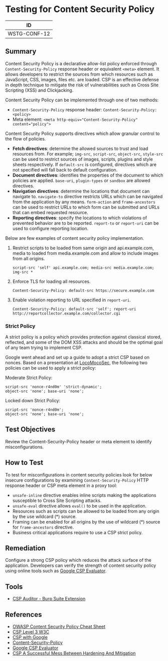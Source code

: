 # Testing for Content Security Policy

|ID          |
|------------|
|WSTG-CONF-12|

## Summary

Content Security Policy is a declarative allow-list policy enforced through `Content-Security-Policy` response header or equivalent `<meta>` element. It allows developers to restrict the sources from which resources such as JavaScript, CSS, images, files etc. are loaded. CSP is an effective defense in depth technique to mitigate the risk of vulnerabilities such as Cross Site Scripting (XSS) and Clickjacking.

Content Security Policy can be implemented through one of two methods:

- `Content-Security-Policy` response header: `Content-Security-Policy: <policy>`
- Meta element: `<meta http-equiv="Content-Security-Policy" content="policy">`

Content Security Policy supports directives which allow granular control to the flow of policies.

- **Fetch directives**: determine the allowed sources to trust and load resources from. For example; `img-src`, `script-src`, `object-src`, `style-src` can be used to restrict sources of images, scripts, plugins and style sheets respectively. If `default-src` is configured, directives which are not specified will fall back to default configuration.
- **Document directives**: identifies the properties of the document to which policies are applied. `base-uri`, `plugin-types` or `sandbox` are allowed directives.
- **Navigation directives**: determine the locations that document can navigate to. `navigate-to` directive restricts URLs which can be navigated from the application by any means. `form-action` and `frame-ancestors` can be used to restrict URLs to which form can be submitted and URLs that can embed requested resource.
- **Reporting directives**: specify the locations to which violations of prevented behavior are to be reported. `report-to` or `report-uri` can be used to configure reporting location.

Below are few examples of content security policy implementation.

1. Restrict scripts to be loaded from same origin and api.example.com, media to loaded from media.example.com and allow to include images from all origins.

   ```HTTP
   script-src 'self' api.example.com; media-src media.example.com; img-src *
   ```

2. Enforce TLS for loading all resources.

   ```HTTP
   Content-Security-Policy: default-src https://secure.example.com
   ```

3. Enable violation reporting to URL specified in `report-uri`.

   ```HTTP
   Content-Security-Policy: default-src 'self'; report-uri http://reportcollector.example.com/collector.cgi
   ```

### Strict Policy

A strict policy is a policy which provides protection against classical stored, reflected, and some of the DOM XSS attacks and should be the optimal goal of any team trying to implement CSP.

Google went ahead and set up a guide to adopt a strict CSP based on nonces. Based on a presentation at [LocoMocoSec](https://speakerdeck.com/lweichselbaum/csp-a-successful-mess-between-hardening-and-mitigation?slide=55), the following two policies can be used to apply a strict policy:

Moderate Strict Policy:

```HTTP
script-src 'nonce-r4nd0m' 'strict-dynamic';
object-src 'none'; base-uri 'none';
```

Locked down Strict Policy:

```HTTP
script-src 'nonce-r4nd0m';
object-src 'none'; base-uri 'none';
```

## Test Objectives

Review the Content-Security-Policy header or meta element to identify misconfigurations.

## How to Test

To test for misconfigurations in content security policies look for below insecure configurations by examining `Content-Security-Policy` HTTP response header or CSP meta element in a proxy tool:

- `unsafe-inline` directive enables inline scripts making the applications susceptible to Cross Site Scripting attacks.
- `unsafe-eval` directive allows `eval()` to be used in the application.
- Resources such as scripts can be allowed to be loaded from any origin by the use wildcard (*) source.
- Framing can be enabled for all origins by the use of wildcard (*) source for `frame-ancestors` directive.
- Business critical applications require to use a CSP strict policy.

## Remediation

Configure a strong CSP policy which reduces the attack surface of the application. Developers can verify the strength of content security policy using online tools such as [Google CSP Evaluator](https://csp-evaluator.withgoogle.com/).

## Tools

- [CSP Auditor - Burp Suite Extension](https://portswigger.net/bappstore/35237408a06043e9945a11016fcbac18)

## References

- [OWASP Content Security Policy Cheat Sheet](https://cheatsheetseries.owasp.org/cheatsheets/Content_Security_Policy_Cheat_Sheet.html)
- [CSP Level 3 W3C](https://www.w3.org/TR/CSP3/)
- [CSP with Google](https://csp.withgoogle.com/docs/index.html)
- [Content-Security-Policy](https://content-security-policy.com/)
- [Google CSP Evaluator](https://csp-evaluator.withgoogle.com/)
- [CSP A Successful Mess Between Hardening And Mitigation](https://speakerdeck.com/lweichselbaum/csp-a-successful-mess-between-hardening-and-mitigation)
